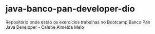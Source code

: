 # java-banco-pan-developer-dio
Repositório onde estão os exercícios trabalhas no Bootcamp Banco Pan Java Developer - Calebe Almeida Melo
